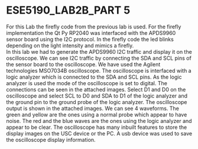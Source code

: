 # ESE5190_LAB2B_PART 5

For this Lab the firefly code from the previous lab is used. For the firefly implementation the Qt Py RP2040 was interfaced with the APDS9960 sensor board using the I2C protocol. In the firefly code the led blinks depending on the light intensity and mimics a firefly.    
In this lab we had to generate the APDS9960 I2C traffic and display it on the oscilloscope. We can see I2C traffic by connecting the SDA and SCL pins of the sensor board to the oscilloscope. We have used the Agilent technologies MSO7034B oscilloscope. The oscilloscope is interfaced with a logic analyzer which is connected to the SDA and SCL pins. As the logic analyzer is used the mode of the oscilloscope is set to digital. The connections can be seen in the attached images. Select D1 and D0 on the oscilloscope and select SCL to D0 and SDA to D1 of the logic analyzer  and the ground pin to the ground probe of the logic analyzer. The oscilloscope output is shown in the attached images. We can see 4 waveforms. The green and yellow are the ones using a normal probe which appear to have noise. The red and the blue waves are the ones using the logic analyzer and appear to be clear. The oscilloscope has many inbuilt features to store the display images on the USC device or the PC. A usb device was used to save the oscilloscope display information. 

